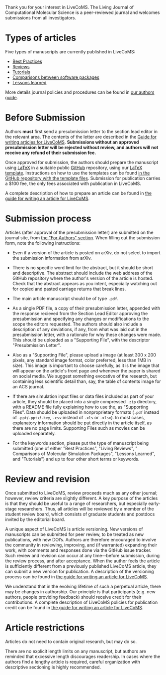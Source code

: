 Thank you for your interest in LiveCoMS. 
The Living Journal of Computational Molecular Science is a peer-reviewed journal and welcomes submissions from all investigators. 

# Types of articles
 
Five types of manuscripts are currently published in LiveCoMS: 
- [Best Practices](https://livecomsjournal.github.io/authors/best_practices/)
- [Reviews](https://livecomsjournal.github.io/authors/perpetual_reviews/)
- [Tutorials](https://livecomsjournal.github.io/authors/tutorials/)
- [Comparisons between software packages](https://livecomsjournal.github.io/authors/compare_simulations/)
- [Lessons learned](https://livecomsjournal.github.io/authors/lessons_learned/)

More details journal policies and procedures can be found in [our authors guide](https://livecomsjournal.github.io/).

# Before Submission

Authors **must** first send a presubmission letter to the section lead editor in the relevant area. 
The contents of the  letter are described in the [Guide for writing articles for LiveCoMS](https://livecomsjournal.github.io/).
**Submissions without an approved presubmission letter will be rejected without review, and authors will not receive any refund of their submission fee.**

Once approved for submission, the authors should prepare the manuscript using [LaTeX](https://www.latex-project.org/) in a suitable public [GitHub](http://wwww.github.com) repository, using our [LaTeX template](https://github.com/livecomsjournal/article_templates). 
Instructions on how to use the templates can be found [in the GitHub repository with the template files](http://https://github.com/livecomsjournal/article_templates). Submission for publication carries a $100 fee, the only fees associated with publication in LiveCoMS.

A complete description of how to prepare an article can be found in [the guide for writing an article for LiveCoMS](https://livecomsjournal.github.io/).

# Submission process

Articles (after approval of the presubmission letter) are submitted on the journal site, from [the "For Authors" section](http://www.livecomsjournal.org/for-authors). When filling out the submission form, note the following instructions:

* Even if a version of the article is posted on arXiv, do not select to import the submission information from arXiv.
* There is no specific word limit for the abstract, but it should be short and descriptive. The abstract should include the web address of the GitHub repository where the author's version of the article is hosted. Check that the abstract appears as you intent, especially watching out for copied and pasted carriage returns that break lines.
* The main article manuscript should be of type `.pdf`.
* As a single PDF file, a copy of their presubmission letter, appended with the response recieved from the Section Lead Editor approving the presubmission and specifying any changes or modifications to the scope the editors requested. The authors should also include a description of any deviations, if any, from what was laid out in the presubmission letter, with a rationale for why these changes were made. This should be uploaded as a "Supporting File", with the descriptor "Presubmission Letter".
* Also as a "Supporting File", please upload a image (at least 300 x 200 pixels, any standard image format, color preferred, less than 1MB in size). This image is important to choose carefully, as it is the image that will appear on the article's front page and whenever the paper is shared on social media. We suggest something evocative of the research, but containing less scientific detail than, say, the table of contents image for an ACS journal. 
* If there are simulation input files or data files included as part of your article, they should be placed into a single compressed `.zip` directory, with a README file fully explaining how to use the, as "Supporting Files".  Data should be uploaded in nonproprietary formats (`.pdf` instead of `.ppt`/`.pptx`/`.key`, `.csv` instead of `.xls` or `.xlsx`). In most cases, explanatory information should be put directly in the article itself, as there are no page limits. Supporting Files such as movies can be uploaded separately.

* For the keywords section, please put the type of manuscript being submitted (one of either "Best Practices", "Living Reviews", " Comparisons of Molecular Simulation Packages", "Lessons Learned", and "Tutorials") and up to four other short terms or keywords.  

# Review and revision

Once submitted to LiveCoMS, review proceeds much as any other journal; however, review criteria are slightly different. 
A key purpose of the articles is that they should be useful to a range of researchers, but especially early-stage researchers. 
Thus, all articles will be reviewed by a member of the student review board, which consists of graduate students and postdocs invited by the editorial board. 

A unique aspect of LiveCoMS is article versioning. 
New versions of manuscripts can be submitted for peer review, to be treated as new publications, with new DOI’s. 
Authors are therefore encouraged to involve the community in reviewing, improving, and (if warranted) expanding their work, with comments and responses done via the GitHub issue tracker. 
Such review and revision can occur at any time--before submission, during the review process, and after acceptance. 
When the author feels the article is sufficiently different from a previously published LiveCoMS article, they can submit a new version for publication. 
A description of the versioning process can be found in [the guide for writing an article for LiveCoMS](https://livecomsjournal.github.io/).  

We understand that in the evolving lifetime of such a perpetual article, there may be changes in authorship. 
Our principle is that participants (e.g. new authors, people providing feedback) should receive credit for their contributions. 
A complete description of LiveCoMS policies for publication credit can be found in [the guide for writing an article for LiveCoMS](https://livecomsjournal.github.io/). 

# Article restrictions

Articles do not need to contain original research, but may do so. 

There are no explicit length limits on any manuscript, but authors are reminded that excessive length discourages readership.  In cases where the authors find a lengthy article is required, careful organization with descriptive sectioning is highly recommended.
